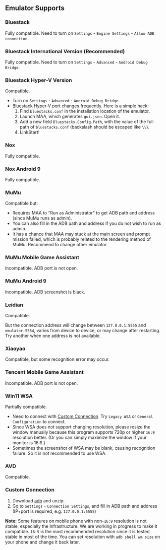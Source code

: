 ## Emulator Supports

### Bluestack

Fully compatible. Need to turn on `Settings` - `Engine Settings` - `Allow ADB connection`.

### Bluestack International Version (Recommended)

Fully compatible. Need to turn on `Settings` - `Advanced` - `Android Debug Bridge`.

### Bluestack Hyper-V Version

Compatible.

- Turn on `Settings` - `Advanced` - `Android Debug Bridge`.
- Bluestack Hyper-V port changes frequently. Here is a simple hack:
  1. Find `bluestacks.conf` in the installation location of the emulator.
  2. Launch MAA, which generates `gui.json`.  Open it.
  3. Add a new field `Bluestacks.Config.Path`, with the value of the full path of `bluestacks.conf` (backslash should be escaped like `\\`).
  4. LinkStart!

### Nox

Fully compatible.

### Nox Android 9

Fully compatible.

### MuMu

Compatible but:

- Requires MAA to "Run as Administrator" to get ADB path and address (since MuMu runs as admin).
- You can also fill in the ADB path and address if you do not wish to run as admin.
- It has a chance that MAA may stuck at the main screen and prompt mission failed, which is probably related to the rendering method of MuMu. Recommend to change other emulator.

### MuMu Mobile Game Assistant  

Incompatible. ADB port is not open.

### MuMu Android 9

Incompatible. ADB screenshot is black.

### Leidian

Compatible.

But the connection address will change between `127.0.0.1:5555` and `emulator-5554`, varies from device to device, or may change after restarting. Try another when one address is not available.

### Xiaoyao

Compatible, but some recognition error may occur.

### Tencent Mobile Game Assistant

Incompatible. ADB port is not open.

### Win11 WSA

Partially compatible.

- Need to connect with [Custom Connection](#custom-connection). Try `Legacy WSA` or `General Configuration` to connect.
- Since WSA does not support changing resolution, please resize the window manually because this program supports 720p or higher `16:9` resolution better. (Or you can simply maximize the window if your monitor is 16:9.)
- Sometimes the screenshot of WSA may be blank, causing recognition failure. So it is not recommended to use WSA.

### AVD

Compatible.

### Custom Connection

1. Download [adb](https://dl.google.com/android/repository/platform-tools-latest-windows.zip) and unzip.
2. Go to `Settings` - `Connection Settings`, and fill in ADB path and address (IP+port is required, e.g. `127.0.0.1:5555`)  

**Note:** Some features on mobile phone with non-`16:9` resolution is not stable, especially the Infrastructure. We are working in progress to make it compatible. `16:9` is the most recommended resolution since it is tested stable in most of the time.
You can set resolution with `adb shell wm size` on your phone and change it back later.
